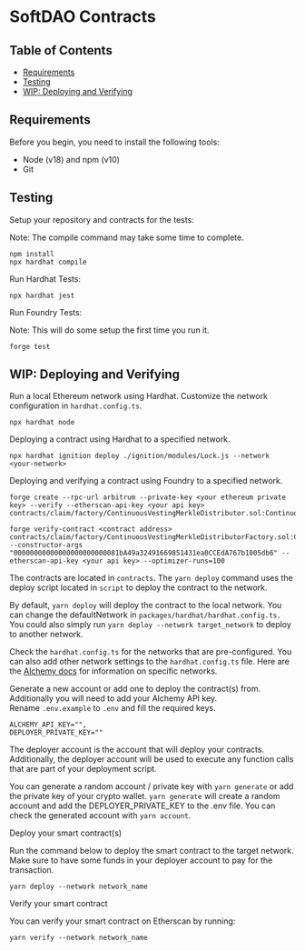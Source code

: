 # SoftDAO Contracts

## Table of Contents

- [Requirements](#requirements)
- [Testing](#testing)
- [WIP: Deploying and Verifying](#deploying-and-verifying)

## Requirements

Before you begin, you need to install the following tools:

- Node (v18) and npm (v10)
- Git

## Testing

Setup your repository and contracts for the tests:

Note: The compile command may take some time to complete.

```shell
npm install
npx hardhat compile
```

Run Hardhat Tests:

```shell
npx hardhat jest
```

Run Foundry Tests:

Note: This will do some setup the first time you run it.

```shell
forge test
```

## WIP: Deploying and Verifying

Run a local Ethereum network using Hardhat. Customize the network configuration in `hardhat.config.ts`.

```shell
npx hardhat node
```

Deploying a contract using Hardhat to a specified network.

```shell
npx hardhat ignition deploy ./ignition/modules/Lock.js --network <your-network>
```

Deploying and verifying a contract using Foundry to a specified network.

```shell
forge create --rpc-url arbitrum --private-key <your ethereum private key> --verify --etherscan-api-key <your api key> contracts/claim/factory/ContinuousVestingMerkleDistributor.sol:ContinuousVestingMerkleDistributor
```

```shell
forge verify-contract <contract address> contracts/claim/factory/ContinuousVestingMerkleDistributorFactory.sol:ContinuousVestingMerkleDistributorFactory --constructor-args "00000000000000000000000081bA49a32491669851431ea0CCEdA767b1005db6" --etherscan-api-key <your api key> --optimizer-runs=100
```

The contracts are located in `contracts`. The `yarn deploy` command uses the deploy script located in `script` to deploy the contract to the network.

By default, `yarn deploy` will deploy the contract to the local network. You can change the defaultNetwork in `packages/hardhat/hardhat.config.ts.` You could also simply run `yarn deploy --network target_network` to deploy to another network.

Check the `hardhat.config.ts` for the networks that are pre-configured. You can also add other network settings to the `hardhat.config.ts` file. Here are the [Alchemy docs](https://docs.alchemy.com/docs/how-to-add-alchemy-rpc-endpoints-to-metamask) for information on specific networks.

Generate a new account or add one to deploy the contract(s) from. Additionally you will need to add your Alchemy API key. Rename `.env.example` to `.env` and fill the required keys.

```
ALCHEMY_API_KEY="",
DEPLOYER_PRIVATE_KEY=""
```

The deployer account is the account that will deploy your contracts. Additionally, the deployer account will be used to execute any function calls that are part of your deployment script.

You can generate a random account / private key with `yarn generate` or add the private key of your crypto wallet. `yarn generate` will create a random account and add the DEPLOYER_PRIVATE_KEY to the .env file. You can check the generated account with `yarn account`.

Deploy your smart contract(s)

Run the command below to deploy the smart contract to the target network. Make sure to have some funds in your deployer account to pay for the transaction.

```
yarn deploy --network network_name
```

Verify your smart contract

You can verify your smart contract on Etherscan by running:

```
yarn verify --network network_name
```
